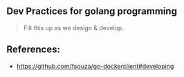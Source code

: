 
## Dev Practices for golang programming

> Fill this up as we design & develop.

## References:

- https://github.com/fsouza/go-dockerclient#developing
